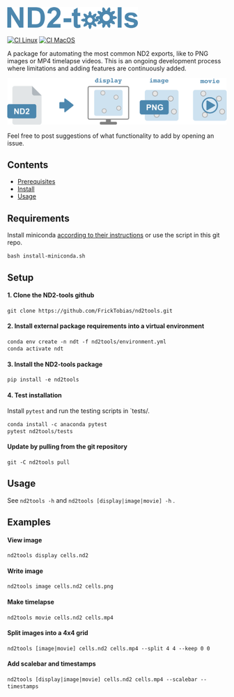 <img src="./images/nd2tools-logo.png" alt="nd2tools logo" width="300"/>

[![CI Linux](https://github.com/FrickTobias/nd2tools/actions/workflows/ci_linux.yml/badge.svg)](https://github.com/FrickTobias/nd2tools/actions/workflows/ci_linux.yml) [![CI MacOS](https://github.com/FrickTobias/nd2tools/actions/workflows/ci_macos.yml/badge.svg)](https://github.com/FrickTobias/nd2tools/actions/workflows/ci_macos.yml)

A package for automating the most common ND2 exports, like to PNG images or MP4
timelapse videos. This is an ongoing development process where limitations and adding
features are continuously added.

![nd2tools-workflow](images/nd2tools-workflow.png)

Feel free to post suggestions of what functionality to add by opening an issue.

## Contents

- [Prerequisites](#prerequisite)
- [Install](#install)
- [Usage](#usage)

## Requirements

Install
miniconda [according to their instructions](https://docs.conda.io/en/latest/miniconda.html)
or use the script in this git repo.

```
bash install-miniconda.sh
```

## Setup

#### 1. Clone the ND2-tools github

```
git clone https://github.com/FrickTobias/nd2tools.git 
```

#### 2. Install external package requirements into a virtual environment

```
conda env create -n ndt -f nd2tools/environment.yml 
conda activate ndt
```

#### 3. Install the ND2-tools package

```
pip install -e nd2tools 
```

#### 4. Test installation

Install `pytest` and run the testing scripts in `tests/.

```
conda install -c anaconda pytest
pytest nd2tools/tests
```

#### Update by pulling from the git repository

```
git -C nd2tools pull
```

## Usage

See `nd2tools -h` and `nd2tools [display|image|movie] -h` .

## Examples

#### View image

```
nd2tools display cells.nd2 
```

#### Write image

```
nd2tools image cells.nd2 cells.png
```

#### Make timelapse

```
nd2tools movie cells.nd2 cells.mp4
```

#### Split images into a 4x4 grid

```
nd2tools [image|movie] cells.nd2 cells.mp4 --split 4 4 --keep 0 0
```

#### Add scalebar and timestamps

```
nd2tools [display|image|movie] cells.nd2 cells.mp4 --scalebar --timestamps
```
